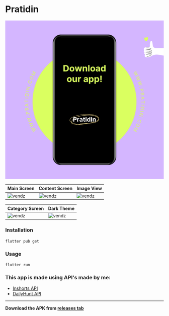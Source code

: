 # Pratidin 
<!-- ![Flutter news app by vandit](https://i.imgur.com/OEf05lU.gif) -->

<p align="center"><img src="https://github.com/armpix/PratidIn/blob/main/news-app-flutter-main/news-app-flutter-main/images/pratidin.png"></p>

| Main Screen | Content Screen | Image View |
|-------------|----------------|------------|
| ![vendz](https://i.imgur.com/NpUJ1Aw.png) | ![vendz](https://i.imgur.com/lHjBQgw.png) | ![vendz](https://i.imgur.com/NU47Rr6.png) |

| Category Screen | Dark Theme |
| ---------------| ---------- |
| ![vendz](https://i.imgur.com/VEu0O1i.png) | ![vendz](https://i.imgur.com/ju1gcSg.png) |

### Installation

```
flutter pub get
```
### Usage 

```
flutter run
```

### This app is made using API's made by me:
- [Inshorts API](https://github.com/vendz/inshorts-api)
- [DailyHunt API](https://github.com/vendz/dailyhunt-api)
---

**Download the APK from [releases tab](https://github.com/vendz/news-app-flutter/releases)**
